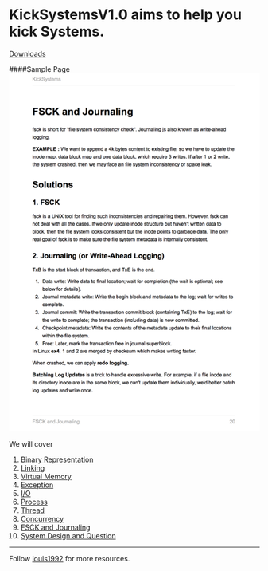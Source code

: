KickSystems**V1.0** aims to help you kick Systems.
=======

[Downloads](https://github.com/gzc/kicksystems/files/32059/KickSystems.pdf)

####Sample Page
![](./images/1.png)

We will cover

1. [Binary Representation](./binary_representation.md)
2. [Linking](./linking.md)
3. [Virtual Memory](virtual_memory.md)
4. [Exception](./exception.md)
5. [I/O](./io.md)
6. [Process](./process.md)
7. [Thread](./thread.md)
8. [Concurrency](./concurrency.md)
9. [FSCK and Journaling](./fsck_and_journaling.md)
10. [System Design and Question](./system_design.md)

***
Follow [louis1992](https://github.com/gzc) for more resources.